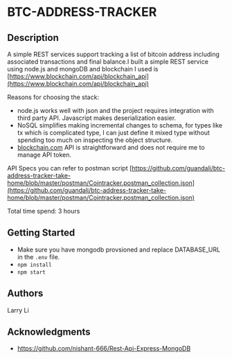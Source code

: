 # BTC-ADDRESS-TRACKER

## Description
A simple REST services support tracking a list of bitcoin address including associated transactions and final balance.I built a simple REST service using node.js and mongoDB and blockchain I used is [https://www.blockchain.com/api/blockchain_api](https://www.blockchain.com/api/blockchain_api)

 Reasons for choosing the stack: 
- node.js works well with json and the project requires integration with third party API. Javascript makes deserialization easier.
- NoSQL simplifies making incremental changes to schema, for types like tx which is complicated type, I can just define it mixed type without spending too much on inspecting the object structure.
- [blockchain.com](http://blockchain.com) API is straightforward and does not require me to manage API token.

API Specs you can refer to postman script [https://github.com/guandali/btc-address-tracker-take-home/blob/master/postman/Cointracker.postman_collection.json](https://github.com/guandali/btc-address-tracker-take-home/blob/master/postman/Cointracker.postman_collection.json)

Total time spend: 3 hours

## Getting Started
-  Make sure you have mongodb provsioned and replace DATABASE_URL in the `.env` file.
- `npm install`
- `npm start`




## Authors
Larry Li 

## Acknowledgments
* https://github.com/nishant-666/Rest-Api-Express-MongoDB
